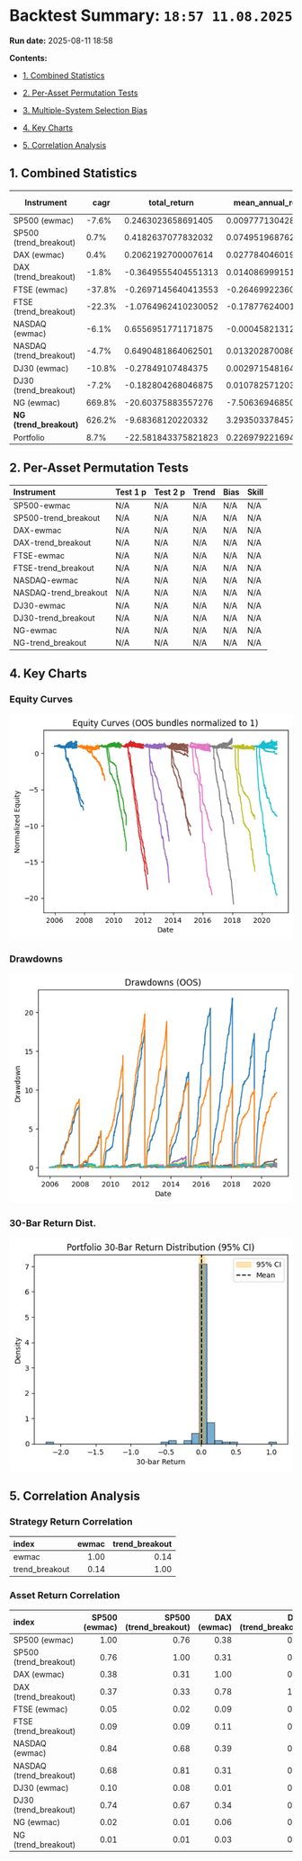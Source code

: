 # Backtest Summary: `18:57 11.08.2025`

**Run date:** 2025-08-11 18:58



**Contents:**

- [1. Combined Statistics](#1-combined-statistics)

- [2. Per-Asset Permutation Tests](#2-per-asset-permutation-tests)

- [3. Multiple-System Selection Bias](#3-multiple-system-selection-bias)

- [4. Key Charts](#4-key-charts)

- [5. Correlation Analysis](#5-correlation-analysis)



## 1. Combined Statistics

| Instrument | cagr | total_return | mean_annual_return | annualised_return_log | annual_vol | sharpe | sortino | skew | max_drawdown | avg_drawdown | avg_dd_duration | profit_factor | expectancy | win_rate | std_daily | 5th pctile | 95th pctile | avg_win | avg_loss | max_loss_pct | avg_30d_ret | avg_30d_ret_plus_2std | avg_30d_ret_minus_2std | avg_30d_ret_ci_low | avg_30d_ret_ci_high | Cost %/Trade | cost_sharp |
| --- | --- | --- | --- | --- | --- | --- | --- | --- | --- | --- | --- | --- | --- | --- | --- | --- | --- | --- | --- | --- | --- | --- | --- | --- | --- | --- | --- |
| SP500 (ewmac) | -7.6% | 0.2463023658691405 | 0.0097771304282932 | -0.075683916795712 | 42.6% | 0.04 | 0.03 | -1.818374031165266 | 74.3% | 17.6% | 30.941747572815533 | 0.96 | -19.84 | 28.3% | 0.03 | -3.6% | 4.0% | 1.8% | -2.0% | -37.8% | 0.0013952341733046 | 0.2322179141186376 | -0.2294274457720282 | -0.0196633833367763 | 0.0224538516833856 | 0.3% | 0.0472777893082329 |
| SP500 (trend_breakout) | 0.7% | 0.4182637077832032 | 0.0749519687622895 | 0.0065556276350637 | 36.1% | 0.20 | 0.19 | -1.6687925878083294 | 67.3% | 17.9% | 21.345864661654137 | 1.51 | 259.24 | 38.7% | 0.02 | -3.4% | 3.3% | 1.7% | -1.8% | -30.2% | 0.0086805718363471 | 0.2206943219468124 | -0.2033331782741182 | -0.0106482348652819 | 0.0280093785379762 | 0.3% | 0.0273701610731981 |
| DAX (ewmac) | 0.4% | 0.2062192700007614 | 0.0277840460196367 | 0.0038225866480606 | 35.7% | 0.19 | 0.22 | 0.0302785757714912 | 51.5% | 16.6% | 28.728070175438596 | 1.15 | 59.22 | 37.3% | 0.02 | -3.5% | 3.4% | 1.8% | -1.8% | -16.3% | 0.0067806525456223 | 0.2162455664183975 | -0.2026842613271529 | -0.012249387903548 | 0.0258106929947926 | 0.1% | 0.0337480603596126 |
| DAX (trend_breakout) | -1.8% | -0.3649555404551313 | 0.0140869991516215 | -0.0184723699051595 | 31.8% | 0.10 | 0.11 | -0.4840285003490555 | 58.3% | 17.3% | 24.265625 | 1.04 | 12.53 | 32.8% | 0.02 | -3.1% | 3.2% | 1.6% | -1.7% | -14.3% | 0.0033863579819351 | 0.208225203504448 | -0.2014524875405778 | -0.015202810479833 | 0.0219755264437032 | 0.1% | 0.0348306460009668 |
| FTSE (ewmac) | -37.8% | -0.2697145640413553 | -0.2646992236030523 | -0.3787205405787398 | 351.1% | -0.52 | -0.34 | -34.61073405832774 | 141.7% | 27.8% | 48.98550724637681 | 0.33 | -382.39 | 20.3% | 0.22 | -4.9% | 4.5% | 2.8% | -4.5% | -1056.4% | -0.044858078820403 | 5.194074361024221 | -5.283790518665027 | -0.5221712068168116 | 0.4324550491760054 | 0.1% | 0.5367042643753308 |
| FTSE (trend_breakout) | -22.3% | -1.0764962410230052 | -0.1787762400164453 | -0.2230642786062704 | 172.6% | -0.02 | -0.02 | 10.108843142562511 | 107.6% | 25.1% | 43.294117647058826 | 0.27 | -613.86 | 24.2% | 0.11 | -4.5% | 3.9% | 2.9% | -3.0% | -235.0% | -0.0322605091680155 | 0.3719876442557278 | -0.4365086625917588 | -0.0602413282797873 | -0.0042796900562437 | 0.1% | -0.1261534137070082 |
| NASDAQ (ewmac) | -6.1% | 0.6556951771171875 | -0.0004582131228104 | -0.0609205829432661 | 36.4% | 0.01 | 0.01 | -1.1882231390448463 | 73.4% | 16.4% | 29.444444444444443 | 0.98 | -8.30 | 30.0% | 0.02 | -3.6% | 3.4% | 1.5% | -1.7% | -22.4% | 0.00070151086494 | 0.2110953968542434 | -0.2096923751243634 | -0.0184931836357241 | 0.0198962053656042 | 0.1% | 0.0929001069807177 |
| NASDAQ (trend_breakout) | -4.7% | 0.6490481864062501 | 0.0132028700869939 | -0.0471060344734157 | 34.9% | 0.04 | 0.04 | -1.4871312435820616 | 76.0% | 16.6% | 26.669565217391305 | 1.14 | 57.55 | 30.6% | 0.02 | -3.5% | 3.3% | 1.5% | -1.7% | -27.9% | 0.002440282080126 | 0.2103026655191913 | -0.2054221013589393 | -0.0165139663152676 | 0.0213945304755196 | 0.1% | 0.0678829341266801 |
| DJ30 (ewmac) | -10.8% | -0.27849107484375 | 0.0029715481645054 | -0.1077597778264947 | 1294.7% | 0.26 | 4.37 | 61.10409244734244 | 99.9% | 22.0% | 28.878504672897197 | 0.98 | -14.27 | 21.3% | 0.82 | -4.1% | 4.1% | 6.2% | -2.5% | -96.7% | -0.0030432170127016 | 0.2618105355477445 | -0.2678969695731477 | -0.0272162507431234 | 0.0211298167177201 | 0.0% | -0.0931639313082897 |
| DJ30 (trend_breakout) | -7.2% | -0.182804268046875 | 0.0107825712037505 | -0.0720464349093635 | 42.1% | 0.04 | 0.04 | -1.05842780397746 | 82.3% | 21.2% | 27.309734513274336 | 1.02 | 8.92 | 28.0% | 0.03 | -4.2% | 3.8% | 2.0% | -2.2% | -32.0% | 0.0014901849948615 | 0.2589931595567954 | -0.2560127895670724 | -0.0220095861361493 | 0.0249899561258723 | 0.0% | 0.0321114395071433 |
| NG (ewmac) | 669.8% | -20.60375883557276 | -7.506369468504908 | 6.730311487294515 | 1762.6% | 0.26 | 0.26 | 29.01439156346084 | 2184.6% | 773.7% | 333.2 | 0.00 | -16768.23 | 0.0% | 1.11 | -1.8% | 5.4% | 5.7% | -9.1% | -2946.2% | 0.221820161890434 | 63.07887817567811 | -62.63523785189725 | -5.62414419167256 | 6.067784515453429 | 88.8% | -0.457264930720356 |
| **NG (trend_breakout)** | 626.2% | -9.68368120220332 | 3.2935033784570975 | 6.291533346038197 | 249.0% | 0.69 | 0.40 | -6.658879269284859 | 1980.2% | 664.9% | 313.5 | 0.00 | -15611.12 | 0.0% | 0.16 | -1.2% | 5.5% | 2.7% | -5.4% | -424.5% | 0.1540224350730796 | 6.000350181685117 | -5.692305311538958 | -0.3896965490843135 | 0.6977414192304727 | 81.1% | -0.7119641913436271 |
| Portfolio | 8.7% | -22.581843375821823 | 0.2269792216947948 | 0.087144908895693 | 117.3% | 0.38 | 0.68 | -30.068604817999702 | 2105.0% | 924.5% | 318.6666666666667 | 0.35 | -592.24 | 34.8% | 0.07 | -1.5% | 1.7% | 0.9% | -1.5% | -714.9% | 0.0128141423773871 | 3.4139259581937025 | -3.388297673438928 | -0.282177818796167 | 0.3078061035509414 | N/A | nan |



## 2. Per-Asset Permutation Tests

| Instrument            | Test 1 p   | Test 2 p   | Trend   | Bias   | Skill   |
|:----------------------|:-----------|:-----------|:--------|:-------|:--------|
| SP500-ewmac           | N/A        | N/A        | N/A     | N/A    | N/A     |
| SP500-trend_breakout  | N/A        | N/A        | N/A     | N/A    | N/A     |
| DAX-ewmac             | N/A        | N/A        | N/A     | N/A    | N/A     |
| DAX-trend_breakout    | N/A        | N/A        | N/A     | N/A    | N/A     |
| FTSE-ewmac            | N/A        | N/A        | N/A     | N/A    | N/A     |
| FTSE-trend_breakout   | N/A        | N/A        | N/A     | N/A    | N/A     |
| NASDAQ-ewmac          | N/A        | N/A        | N/A     | N/A    | N/A     |
| NASDAQ-trend_breakout | N/A        | N/A        | N/A     | N/A    | N/A     |
| DJ30-ewmac            | N/A        | N/A        | N/A     | N/A    | N/A     |
| DJ30-trend_breakout   | N/A        | N/A        | N/A     | N/A    | N/A     |
| NG-ewmac              | N/A        | N/A        | N/A     | N/A    | N/A     |
| NG-trend_breakout     | N/A        | N/A        | N/A     | N/A    | N/A     |



## 4. Key Charts

### Equity Curves

![Equity Curves](equity_all_bundles.png)



### Drawdowns

![Drawdowns](drawdown_all_bundles.png)



### 30-Bar Return Dist.

![30-Bar Return Dist.](portfolio_30bar_return_distribution.png)



## 5. Correlation Analysis

### Strategy Return Correlation

| index          |   ewmac |   trend_breakout |
|:---------------|--------:|-----------------:|
| ewmac          |    1.00 |             0.14 |
| trend_breakout |    0.14 |             1.00 |



### Asset Return Correlation

| index                   |   SP500 (ewmac) |   SP500 (trend_breakout) |   DAX (ewmac) |   DAX (trend_breakout) |   FTSE (ewmac) |   FTSE (trend_breakout) |   NASDAQ (ewmac) |   NASDAQ (trend_breakout) |   DJ30 (ewmac) |   DJ30 (trend_breakout) |   NG (ewmac) |   NG (trend_breakout) |
|:------------------------|----------------:|-------------------------:|--------------:|-----------------------:|---------------:|------------------------:|-----------------:|--------------------------:|---------------:|------------------------:|-------------:|----------------------:|
| SP500 (ewmac)           |            1.00 |                     0.76 |          0.38 |                   0.37 |           0.05 |                    0.09 |             0.84 |                      0.68 |           0.10 |                    0.74 |         0.02 |                  0.01 |
| SP500 (trend_breakout)  |            0.76 |                     1.00 |          0.31 |                   0.33 |           0.02 |                    0.09 |             0.68 |                      0.81 |           0.08 |                    0.67 |         0.01 |                  0.01 |
| DAX (ewmac)             |            0.38 |                     0.31 |          1.00 |                   0.78 |           0.09 |                    0.11 |             0.39 |                      0.31 |           0.01 |                    0.34 |         0.06 |                  0.03 |
| DAX (trend_breakout)    |            0.37 |                     0.33 |          0.78 |                   1.00 |           0.06 |                    0.08 |             0.36 |                      0.28 |           0.01 |                    0.37 |         0.05 |                  0.03 |
| FTSE (ewmac)            |            0.05 |                     0.02 |          0.09 |                   0.06 |           1.00 |                    0.02 |             0.06 |                      0.02 |           0.00 |                    0.07 |         0.01 |                  0.00 |
| FTSE (trend_breakout)   |            0.09 |                     0.09 |          0.11 |                   0.08 |           0.02 |                    1.00 |             0.07 |                      0.07 |           0.00 |                    0.09 |         0.01 |                  0.01 |
| NASDAQ (ewmac)          |            0.84 |                     0.68 |          0.39 |                   0.36 |           0.06 |                    0.07 |             1.00 |                      0.80 |           0.08 |                    0.61 |         0.00 |                  0.00 |
| NASDAQ (trend_breakout) |            0.68 |                     0.81 |          0.31 |                   0.28 |           0.02 |                    0.07 |             0.80 |                      1.00 |           0.07 |                    0.51 |        -0.00 |                  0.01 |
| DJ30 (ewmac)            |            0.10 |                     0.08 |          0.01 |                   0.01 |           0.00 |                    0.00 |             0.08 |                      0.07 |           1.00 |                    0.15 |         0.00 |                 -0.00 |
| DJ30 (trend_breakout)   |            0.74 |                     0.67 |          0.34 |                   0.37 |           0.07 |                    0.09 |             0.61 |                      0.51 |           0.15 |                    1.00 |         0.02 |                 -0.00 |
| NG (ewmac)              |            0.02 |                     0.01 |          0.06 |                   0.05 |           0.01 |                    0.01 |             0.00 |                     -0.00 |           0.00 |                    0.02 |         1.00 |                  0.15 |
| NG (trend_breakout)     |            0.01 |                     0.01 |          0.03 |                   0.03 |           0.00 |                    0.01 |             0.00 |                      0.01 |          -0.00 |                   -0.00 |         0.15 |                  1.00 |

